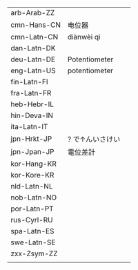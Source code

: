 | | | |
|-|-|-|
| arb-Arab-ZZ |  |  |
| cmn-Hans-CN | 电位器 |  |
| cmn-Latn-CN | diànwèi qì |  |
| dan-Latn-DK |  |  |
| deu-Latn-DE | Potentiometer |  |
| eng-Latn-US | potentiometer |  |
| fin-Latn-FI |  |  |
| fra-Latn-FR |  |  |
| heb-Hebr-IL |  |  |
| hin-Deva-IN |  |  |
| ita-Latn-IT |  |  |
| jpn-Hrkt-JP | ? で↑んいさけい |  |
| jpn-Jpan-JP | 電位差計 |  |
| kor-Hang-KR |  |  |
| kor-Kore-KR |  |  |
| nld-Latn-NL |  |  |
| nob-Latn-NO |  |  |
| por-Latn-PT |  |  |
| rus-Cyrl-RU |  |  |
| spa-Latn-ES |  |  |
| swe-Latn-SE |  |  |
| zxx-Zsym-ZZ |  |  |
|  |  |  |
